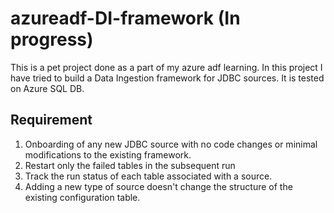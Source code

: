 # azureadf-DI-framework (In progress)
This is a pet project done as a part of my azure adf learning.  In this project I have tried to build a Data Ingestion framework for JDBC sources. It is tested on  Azure SQL DB.
## Requirement
1. Onboarding of any new JDBC source with no code changes or minimal modifications to the existing framework.
2. Restart only the failed tables in the subsequent run
3. Track the run status of each table associated with a source.
4. Adding a new type of source doesn't change the structure of the existing configuration table.

